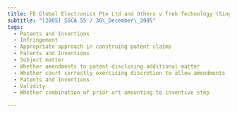```yaml
---
title: FE Global Electronics Pte Ltd and Others v Trek Technology (Singapore) Pte Ltd and Another 
subtitle: "[2005] SGCA 55 / 30\_December\_2005"
tags:
  - Patents and Inventions
  - Infringement
  - Appropriate approach in construing patent claims
  - Patents and Inventions
  - Subject matter
  - Whether amendments to patent disclosing additional matter
  - Whether court correctly exercising discretion to allow amendments
  - Patents and Inventions
  - Validity
  - Whether combination of prior art amounting to inventive step

---
```



